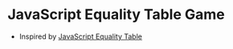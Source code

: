 # JavaScript Equality Table Game

* Inspired by [JavaScript Equality Table][table]

[table]: https://github.com/dorey/Javascript-Equality-Table/

